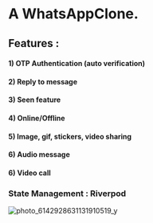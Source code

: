 # A WhatsAppClone.

## Features :
#### 1) OTP Authentication (auto verification)
#### 2) Reply to message
#### 3) Seen feature
#### 4) Online/Offline 
#### 5) Image, gif, stickers, video sharing
#### 6) Audio message
#### 6) Video call


### State Management : Riverpod

![photo_6142928631131910519_y](https://user-images.githubusercontent.com/58282733/190916702-92e6ab1f-3ca1-45ab-9535-a65e782d4141.jpg)

